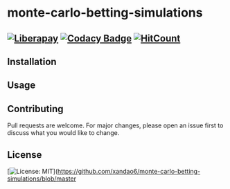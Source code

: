 # monte-carlo-betting-simulations
[![Liberapay](https://img.shields.io/liberapay/receives/xandao6)](https://liberapay.com/xandao6/)
[![Codacy Badge](https://api.codacy.com/project/badge/Grade/719a1973f4fd48ffa89b13aecc214482)](https://www.codacy.com/manual/xandao6/monte-carlo-betting-simulations?utm_source=github.com&amp;utm_medium=referral&amp;utm_content=xandao6/monte-carlo-betting-simulations&amp;utm_campaign=Badge_Grade)
[![HitCount](http://hits.dwyl.io/xandao6/monte-carlo-betting-simulations.svg)](http://hits.dwyl.io/xandao6/monte-carlo-betting-simulations)
---
## Installation


## Usage


## Contributing
Pull requests are welcome. For major changes, please open an issue first to discuss what you would like to change.

## License
[![License: MIT](https://img.shields.io/badge/License-MIT-green.svg)](https://github.com/xandao6/monte-carlo-betting-simulations/blob/master
